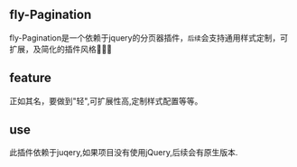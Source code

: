 ## fly-Pagination
fly-Pagination是一个依赖于jquery的分页器插件，`后续`会支持通用样式定制，可扩展，及简化的插件风格🚀🚀🚀

## feature
正如其名，要做到"轻",可扩展性高,定制样式配置等等。

## use
此插件依赖于juqery,如果项目没有使用jQuery,后续会有原生版本.

